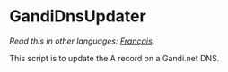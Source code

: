 # GandiDnsUpdater

_Read this in other languages: [Français](README.fr.md)._

This script is to update the A record on a Gandi.net DNS.
